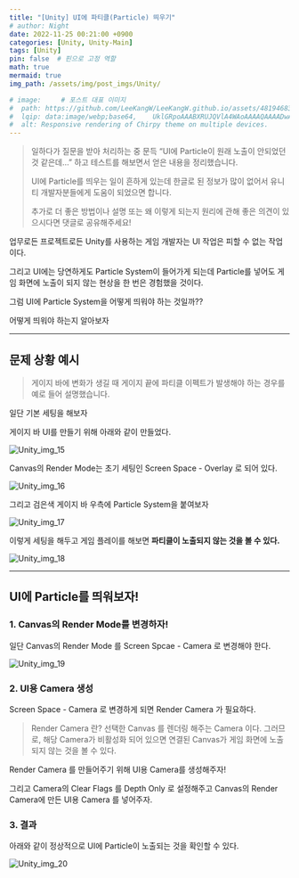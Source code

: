 ```yaml
---
title: "[Unity] UI에 파티클(Particle) 띄우기"
# author: Night
date: 2022-11-25 00:21:00 +0900
categories: [Unity, Unity-Main]
tags: [Unity]
pin: false  # 핀으로 고정 역할
math: true
mermaid: true
img_path: /assets/img/post_imgs/Unity/

# image:     # 포스트 대표 이미지
#  path: https://github.com/LeeKangW/LeeKangW.github.io/assets/48194683/7e5b8251-2544-4eea-b702-ad59aa404e9e
#  lqip: data:image/webp;base64,    UklGRpoAAABXRUJQVlA4WAoAAAAQAAAADwAABwAAQUxQSDIAAAARL0AmbZurmr57yyIiqE8oiG0bejIYEQTgqiDA9vqnsUSI6H+oAERp2HZ65qP/VIAWAFZQOCBCAAAA8AEAnQEqEAAIAAVAfCWkAALp8sF8rgRgAP7o9FDvMCkMde9PK7euH5M1m6VWoDXf2FkP3BqV0ZYbO6NA/VFIAAAA
#  alt: Responsive rendering of Chirpy theme on multiple devices.
---
```


> 일하다가 질문을 받아 처리하는 중 문득 “UI에 Particle이 원래 노출이 안되었던 것 같은데…” 하고 테스트를 해보면서 얻은 내용을 정리했습니다.
> 
> UI에 Particle를 띄우는 일이 흔하게 있는데 한글로 된 정보가 많이 없어서 유니티 개발자분들에게 도움이 되었으면 합니다.
> 
> 추가로 더 좋은 방법이나 설명 또는 왜 이렇게 되는지 원리에 관해 좋은 의견이 있으시다면 댓글로 공유해주세요!

업무로든 프로젝트로든 Unity를 사용하는 게임 개발자는 UI 작업은 피할 수 없는 작업이다.

그리고 UI에는 당연하게도 Particle System이 들어가게 되는데 Particle를 넣어도 게임 화면에 노출이 되지 않는 현상을 한 번은 경험했을 것이다.

그럼 UI에 Particle System을 어떻게 띄워야 하는 것일까??

어떻게 띄워야 하는지 알아보자

---

## 문제 상황 예시

> 게이지 바에 변화가 생길 때 게이지 끝에 파티클 이펙트가 발생해야 하는 경우를 예로 들어 설명했습니다.

일단 기본 세팅을 해보자

게이지 바 UI를 만들기 위해 아래와 같이 만들었다.

![Unity_img_15](Unity_img_15.png)

Canvas의 Render Mode는 초기 세팅인 Screen Space - Overlay 로 되어 있다.

![Unity_img_16](Unity_img_16.png)

그리고 검은색 게이지 바 우측에 Particle System을 붙여보자

![Unity_img_17](Unity_img_17.png)

이렇게 세팅을 해두고 게임 플레이를 해보면 **파티클이 노출되지 않는 것을 볼 수 있다.**

![Unity_img_18](Unity_img_18.png)

---

## UI에 Particle를 띄워보자!

### 1\. Canvas의 Render Mode를 변경하자!

일단 Canvas의 Render Mode 를 Screen Spcae - Camera 로 변경해야 한다.

![Unity_img_19](Unity_img_19.png)

### 2\. UI용 Camera 생성

Screen Space - Camera 로 변경하게 되면 Render Camera 가 필요하다.

> Render Camera 란? 선택한 Canvas 를 렌더링 해주는 Camera 이다. 그러므로, 해당 Camera가 비활성화 되어 있으면 연결된 Canvas가 게임 화면에 노출되지 않는 것을 볼 수 있다.

Render Camera 를 만들어주기 위해 UI용 Camera를 생성해주자!

그리고 Camera의 Clear Flags 를 Depth Only 로 설정해주고 Canvas의 Render Camera에 만든 UI용 Camera 를 넣어주자.

### 3\. 결과

아래와 같이 정상적으로 UI에 Particle이 노출되는 것을 확인할 수 있다.

![Unity_img_20](Unity_img_20.png)
